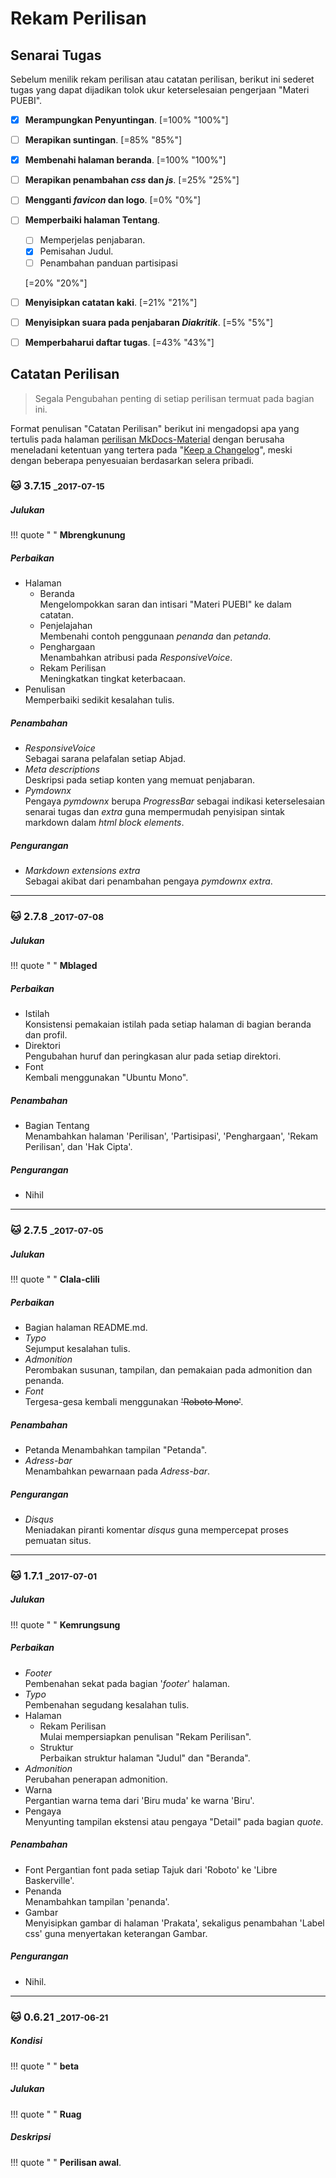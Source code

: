 # Rekam Perilisan

## Senarai Tugas

Sebelum menilik rekam perilisan atau catatan perilisan, berikut ini sederet tugas yang dapat dijadikan tolok ukur keterselesaian pengerjaan "Materi PUEBI".

* [x] **Merampungkan Penyuntingan**. [=100% "100%"]
* [ ] **Merapikan suntingan**. [=85% "85%"]
* [x] **Membenahi halaman beranda**. [=100% "100%"]
* [ ] **Merapikan penambahan _css_ dan _js_**. [=25% "25%"]
* [ ] **Mengganti _favicon_ dan logo**. [=0% "0%"]
* [ ] **Memperbaiki halaman Tentang**.
    * [ ] Memperjelas penjabaran.
    * [x] Pemisahan Judul.
    * [ ] Penambahan panduan partisipasi

    [=20% "20%"]

* [ ] **Menyisipkan catatan kaki**. [=21% "21%"]
* [ ] **Menyisipkan suara pada penjabaran _Diakritik_**. [=5% "5%"]
* [ ] **Memperbaharui daftar tugas**. [=43% "43%"]

## Catatan Perilisan

>Segala Pengubahan penting di setiap perilisan termuat pada bagian ini.

Format penulisan "Catatan Perilisan" berikut ini mengadopsi apa yang tertulis pada halaman [perilisan MkDocs-Material](http://squidfunk.github.io/mkdocs-material/release-notes/#changelog) dengan berusaha meneladani ketentuan yang tertera pada "[Keep a Changelog](http://keepachangelog.com/en/1.0.0/)", meski dengan beberapa penyesuaian berdasarkan selera pribadi.

### :cat: 3.7.15 <small>_2017-07-15</small>

##### Julukan

!!! quote " "
    **Mbrengkunung**

##### Perbaikan

* Halaman
    * Beranda  
        Mengelompokkan saran dan intisari "Materi PUEBI" ke dalam catatan.
    * Penjelajahan  
        Membenahi contoh penggunaan *penanda* dan *petanda*.
    * Penghargaan  
        Menambahkan atribusi pada *ResponsiveVoice*.
    * Rekam Perilisan  
        Meningkatkan tingkat keterbacaan.
* Penulisan  
    Memperbaiki sedikit kesalahan tulis.

##### Penambahan

* *ResponsiveVoice*  
    Sebagai sarana pelafalan setiap Abjad.
* *Meta descriptions*  
    Deskripsi pada setiap konten yang memuat penjabaran.
* *Pymdownx*  
    Pengaya *pymdownx* berupa *ProgressBar* sebagai indikasi keterselesaian senarai tugas dan *extra* guna mempermudah penyisipan sintak markdown dalam *html block elements*.

##### Pengurangan

* *Markdown extensions extra*  
    Sebagai akibat dari penambahan pengaya *pymdownx extra*.

***

### :cat: 2.7.8 <small>_2017-07-08</small>

##### Julukan

!!! quote " "
    **Mblaged**

##### Perbaikan

* Istilah  
    Konsistensi pemakaian istilah pada setiap halaman di bagian beranda dan profil.
* Direktori  
    Pengubahan huruf dan peringkasan alur pada setiap direktori.
* Font  
    Kembali menggunakan "Ubuntu Mono".

##### Penambahan

* Bagian Tentang  
    Menambahkan halaman 'Perilisan', 'Partisipasi', 'Penghargaan', 'Rekam Perilisan', dan 'Hak Cipta'.

##### Pengurangan

* Nihil

***

### :cat: 2.7.5 <small>_2017-07-05</small>

##### Julukan

!!! quote " "
    **Clala-clili**

##### Perbaikan

* Bagian halaman README.md.
* *Typo*  
    Sejumput kesalahan tulis.
* *Admonition*  
    Perombakan susunan, tampilan, dan pemakaian pada admonition dan penanda.
* *Font*  
    Tergesa-gesa kembali menggunakan ~~'Roboto Mono'~~.

##### Penambahan

* Petanda
    Menambahkan tampilan "Petanda".
* *Adress-bar*  
    Menambahkan pewarnaan pada *Adress-bar*.

##### Pengurangan

* *Disqus*  
    Meniadakan piranti komentar *disqus* guna mempercepat proses pemuatan situs.

***

### :cat: 1.7.1 <small>_2017-07-01</small>

##### Julukan

!!! quote " "
    **Kemrungsung**

##### Perbaikan

* *Footer*  
    Pembenahan sekat pada bagian '*footer*' halaman.
* *Typo*  
    Pembenahan segudang kesalahan tulis.
* Halaman
    * Rekam Perilisan  
        Mulai mempersiapkan penulisan "Rekam Perilisan".
    * Struktur  
        Perbaikan struktur halaman "Judul" dan "Beranda".
* *Admonition*  
    Perubahan penerapan admonition.
* Warna  
    Pergantian warna tema dari 'Biru muda' ke warna 'Biru'.
* Pengaya  
    Menyunting tampilan ekstensi atau pengaya "Detail" pada bagian *quote*.

##### Penambahan

* Font
    Pergantian font pada setiap Tajuk dari 'Roboto' ke 'Libre Baskerville'.
* Penanda  
    Menambahkan tampilan 'penanda'.
* Gambar  
    Menyisipkan gambar di halaman 'Prakata', sekaligus penambahan 'Label css' guna menyertakan keterangan Gambar.

##### Pengurangan

* Nihil.

***

### :cat: 0.6.21 <small>_2017-06-21</small>

##### Kondisi

!!! quote " "
    **beta**

##### Julukan

!!! quote " "
    **Ruag**

##### Deskripsi

!!! quote " "
    **Perilisan awal**.
